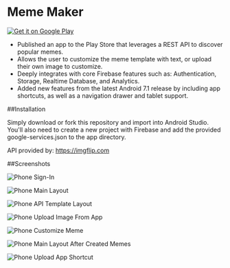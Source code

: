 # Meme Maker

<a href='https://play.google.com/store/apps/details?id=com.dinosilvestro.mememaker&hl=en&pcampaignid=MKT-Other-global-all-co-prtnr-py-PartBadge-Mar2515-1'><img alt='Get it on Google Play' src='https://play.google.com/intl/en_us/badges/images/generic/en_badge_web_generic.png'/></a>

- Published an app to the Play Store that leverages a REST API to discover popular memes.
- Allows the user to customize the meme template with text, or upload their own image to customize.
- Deeply integrates with core Firebase features such as: Authentication, Storage, Realtime Database, and Analytics.
- Added new features from the latest Android 7.1 release by including app shortcuts, as well as a navigation drawer and tablet support.

##Installation

Simply download or fork this repository and import into Android Studio. You'll also need to create a new project with Firebase and add the provided google-services.json to the app directory.

API provided by: https://imgflip.com

##Screenshots 

![Phone Sign-In](http://i.imgur.com/mcU6IE6.png)

![Phone Main Layout](http://i.imgur.com/2Wq3nWG.png)

![Phone API Template Layout](http://i.imgur.com/7Pdiu5n.png)

![Phone Upload Image From App](http://i.imgur.com/Bvwzbk8.png)

![Phone Customize Meme](http://i.imgur.com/kiq01hn.png)

![Phone Main Layout After Created Memes](http://i.imgur.com/eVvqGbB.png)

![Phone Upload App Shortcut](http://i.imgur.com/rGSSPwf.png)
